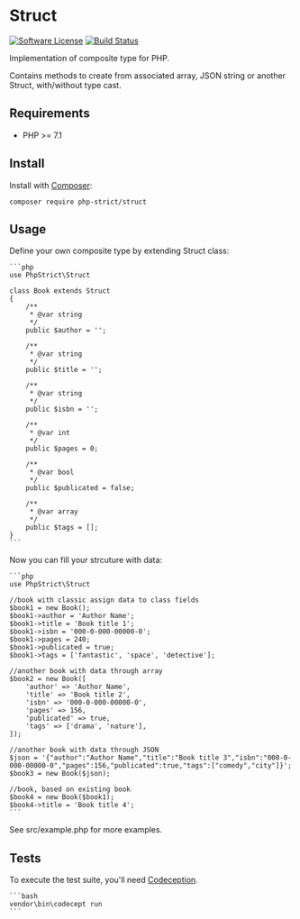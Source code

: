 # Struct

[![Software License][ico-license]](LICENSE.txt)
[![Build Status][ico-travis]][link-travis]

Implementation of composite type for PHP.

Contains methods to create from associated array, JSON string or another Struct, with/without type cast.

## Requirements

 * PHP >= 7.1

## Install

Install with [Composer](http://getcomposer.org):
    
    composer require php-strict/struct 

## Usage

Define your own composite type by extending Struct class:

    ```php
    use PhpStrict\Struct

    class Book extends Struct
    {
        /**
         * @var string
         */
        public $author = '';
        
        /**
         * @var string
         */
        public $title = '';
        
        /**
         * @var string
         */
        public $isbn = '';
        
        /**
         * @var int
         */
        public $pages = 0;
        
        /**
         * @var bool
         */
        public $publicated = false;
        
        /**
         * @var array
         */
        public $tags = [];
    }
    ```

Now you can fill your strcuture with data:

    ```php
    use PhpStrict\Struct

    //book with classic assign data to class fields
    $book1 = new Book();
    $book1->author = 'Author Name';
    $book1->title = 'Book title 1';
    $book1->isbn = '000-0-000-00000-0';
    $book1->pages = 240;
    $book1->publicated = true;
    $book1->tags = ['fantastic', 'space', 'detective'];

    //another book with data through array
    $book2 = new Book([
        'author' => 'Author Name',
        'title' => 'Book title 2',
        'isbn' => '000-0-000-00000-0',
        'pages' => 156,
        'publicated' => true,
        'tags' => ['drama', 'nature'],
    ]);

    //another book with data through JSON
    $json = '{"author":"Author Name","title":"Book title 3","isbn":"000-0-000-00000-0","pages":156,"publicated":true,"tags":["comedy","city"]}';
    $book3 = new Book($json);

    //book, based on existing book
    $book4 = new Book($book1);
    $book4->title = 'Book title 4';
    ```

See src/example.php for more examples.

## Tests

To execute the test suite, you'll need [Codeception](https://codeception.com/).

    ```bash
    vendor\bin\codecept run
    ```

[ico-license]: https://img.shields.io/badge/license-GPL-brightgreen.svg?style=flat-square
[ico-travis]: https://img.shields.io/travis/enikeishik/ufoframework/master.svg?style=flat-square
[link-travis]: https://travis-ci.org/php-strict/struct
